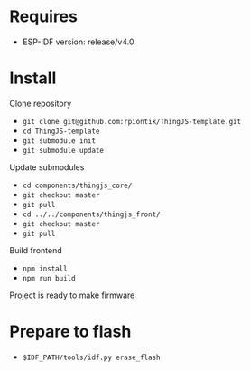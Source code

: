 # Requires

* ESP-IDF version: release/v4.0

# Install

Clone repository

* `git clone git@github.com:rpiontik/ThingJS-template.git`
* `cd ThingJS-template`
* `git submodule init`
* `git submodule update`

Update submodules

* `cd components/thingjs_core/`
* `git checkout master`
* `git pull`
* `cd ../../components/thingjs_front/`
* `git checkout master`
* `git pull`

Build frontend 

* `npm install`
* `npm run build`

Project is ready to make firmware 

# Prepare to flash

* `$IDF_PATH/tools/idf.py erase_flash`